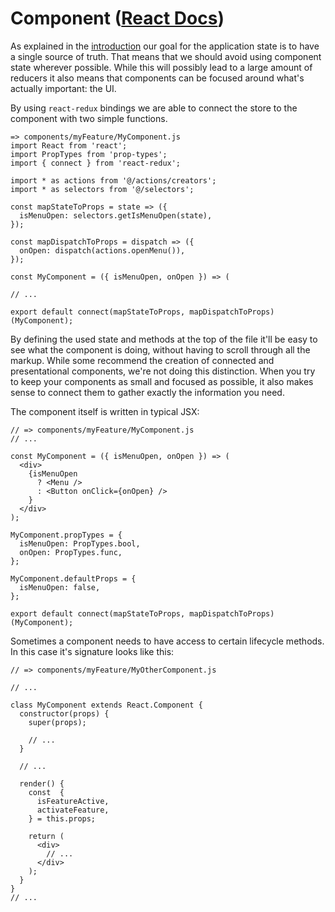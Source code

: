 # Component ([React Docs](https://reactjs.org/docs/react-component.html))

As explained in the [introduction](introduction.md) our goal for the application state is to have a single source of truth. That means that we should avoid using component state wherever possible. While this will possibly lead to a large amount of reducers it also means that components can be focused around what's actually important: the UI.

By using `react-redux` bindings we are able to connect the store to the component with two simple functions.
```
=> components/myFeature/MyComponent.js
import React from 'react';
import PropTypes from 'prop-types';
import { connect } from 'react-redux';

import * as actions from '@/actions/creators';
import * as selectors from '@/selectors';

const mapStateToProps = state => ({
  isMenuOpen: selectors.getIsMenuOpen(state),
});

const mapDispatchToProps = dispatch => ({
  onOpen: dispatch(actions.openMenu()),
});

const MyComponent = ({ isMenuOpen, onOpen }) => (

// ...

export default connect(mapStateToProps, mapDispatchToProps)(MyComponent);
```
By defining the used state and methods at the top of the file it'll be easy to see what the component is doing, without having to scroll through all the markup. While some recommend the creation of connected and presentational components, we're not doing this distinction. When you try to keep your components as small and focused as possible, it also makes sense to connect them to gather exactly the information you need.

The component itself is written in typical JSX:
```
// => components/myFeature/MyComponent.js
// ...

const MyComponent = ({ isMenuOpen, onOpen }) => (
  <div>
    {isMenuOpen
      ? <Menu />
      : <Button onClick={onOpen} />
    }
  </div>
);

MyComponent.propTypes = {
  isMenuOpen: PropTypes.bool,
  onOpen: PropTypes.func,
};

MyComponent.defaultProps = {
  isMenuOpen: false,
};

export default connect(mapStateToProps, mapDispatchToProps)(MyComponent);
```
Sometimes a component needs to have access to certain lifecycle methods. In this case it's signature looks like this:
```
// => components/myFeature/MyOtherComponent.js

// ...

class MyComponent extends React.Component {
  constructor(props) {
    super(props);

    // ...
  }

  // ...

  render() {
    const  {
      isFeatureActive,
      activateFeature,
    } = this.props;

    return (
      <div>
        // ...
      </div>
    );
  }
}
// ...
```
